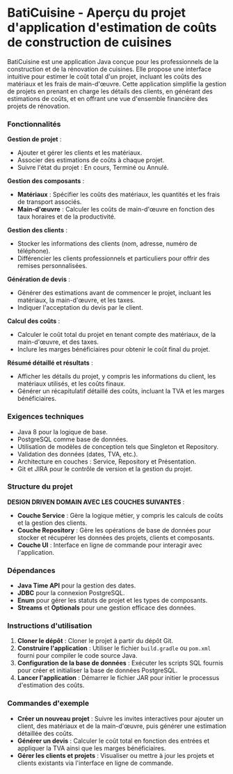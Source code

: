 # BatiCuisine - Aperçu du projet d'application d'estimation de coûts de construction de cuisines

BatiCuisine est une application Java conçue pour les professionnels de la construction et de la rénovation de cuisines. Elle propose une interface intuitive pour estimer le coût total d'un projet, incluant les coûts des matériaux et les frais de main-d'œuvre. Cette application simplifie la gestion de projets en prenant en charge les détails des clients, en générant des estimations de coûts, et en offrant une vue d'ensemble financière des projets de rénovation.

### Fonctionnalités

**Gestion de projet** :
   - Ajouter et gérer les clients et les matériaux.
   - Associer des estimations de coûts à chaque projet.
   - Suivre l'état du projet : En cours, Terminé ou Annulé.

**Gestion des composants** :
   - **Matériaux** : Spécifier les coûts des matériaux, les quantités et les frais de transport associés.
   - **Main-d'œuvre** : Calculer les coûts de main-d'œuvre en fonction des taux horaires et de la productivité.

**Gestion des clients** :
   - Stocker les informations des clients (nom, adresse, numéro de téléphone).
   - Différencier les clients professionnels et particuliers pour offrir des remises personnalisées.

**Génération de devis** :
   - Générer des estimations avant de commencer le projet, incluant les matériaux, la main-d'œuvre, et les taxes.
   - Indiquer l'acceptation du devis par le client.

**Calcul des coûts** :
   - Calculer le coût total du projet en tenant compte des matériaux, de la main-d'œuvre, et des taxes.
   - Inclure les marges bénéficiaires pour obtenir le coût final du projet.

**Résumé détaillé et résultats** :
   - Afficher les détails du projet, y compris les informations du client, les matériaux utilisés, et les coûts finaux.
   - Générer un récapitulatif détaillé des coûts, incluant la TVA et les marges bénéficiaires.

### Exigences techniques

- Java 8 pour la logique de base.
- PostgreSQL comme base de données.
- Utilisation de modèles de conception tels que Singleton et Repository.
- Validation des données (dates, TVA, etc.).
- Architecture en couches : Service, Repository et Présentation.
- Git et JIRA pour le contrôle de version et la gestion du projet.

### Structure du projet

**DESIGN DRIVEN DOMAIN AVEC LES COUCHES SUIVANTES** :
- **Couche Service** : Gère la logique métier, y compris les calculs de coûts et la gestion des clients.
- **Couche Repository** : Gère les opérations de base de données pour stocker et récupérer les données des projets, clients et composants.
- **Couche UI** : Interface en ligne de commande pour interagir avec l'application.

### Dépendances

- **Java Time API** pour la gestion des dates.
- **JDBC** pour la connexion PostgreSQL.
- **Enum** pour gérer les statuts de projet et les types de composants.
- **Streams** et **Optionals** pour une gestion efficace des données.

### Instructions d'utilisation

1. **Cloner le dépôt** : Cloner le projet à partir du dépôt Git.
2. **Construire l'application** : Utiliser le fichier `build.gradle` ou `pom.xml` fourni pour compiler le code source Java.
3. **Configuration de la base de données** : Exécuter les scripts SQL fournis pour créer et initialiser la base de données PostgreSQL.
4. **Lancer l'application** : Démarrer le fichier JAR pour initier le processus d'estimation des coûts.

### Commandes d'exemple

- **Créer un nouveau projet** : Suivre les invites interactives pour ajouter un client, des matériaux et de la main-d'œuvre, puis générer une estimation détaillée des coûts.
- **Générer un devis** : Calculer le coût total en fonction des entrées et appliquer la TVA ainsi que les marges bénéficiaires.
- **Gérer les clients et projets** : Visualiser ou mettre à jour les projets et clients existants via l'interface en ligne de commande.
